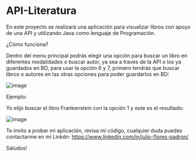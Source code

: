 # API-Literatura

En este proyecto se realizará una aplicación para visualizar libros con apoyo de una API y utilizando Java como lenguaje de Programación.

¿Cómo funciona?

Dentro del menu principal podrás elegir una opción para buscar un libro en diferentes modalidades o buscar autor, ya sea a traves de la API o los ya guardados en BD, para usar la opción 6 y 7, primero tendrás que buscar libros o autores en las otras opciones para poder guardarlos en BD:

![image](https://github.com/juliofloresp/API-Literatura/assets/107515845/1f5a8e03-81c6-41ad-927d-0556d5fb58d6)

Ejemplo:

Yo elijo buscar el libro Frankenstein con la opción 1 y este es el resultado:

![image](https://github.com/juliofloresp/API-Literatura/assets/107515845/2d606d2b-541d-44f6-966d-0d0c09107e9b)

Te invito a probar mi aplicación, revisa mi código, cualquier duda puedes contactarme en mi Linkdn: https://www.linkedin.com/in/julio-flores-padron/

Saludos!
